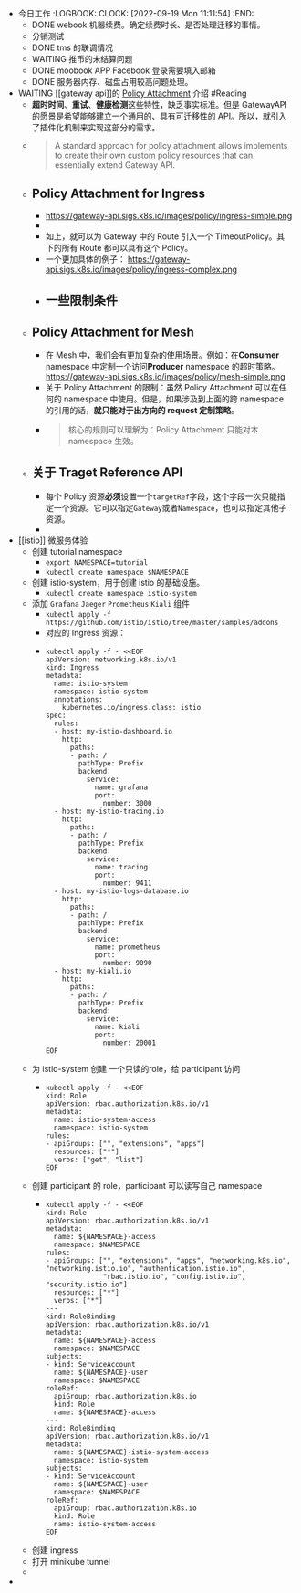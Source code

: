 - 今日工作
  :LOGBOOK:
  CLOCK: [2022-09-19 Mon 11:11:54]
  :END:
	- DONE webook 机器续费。确定续费时长、是否处理迁移的事情。
	- 分销测试
	- DONE tms 的联调情况
	- WAITING 推币的未结算问题
	- DONE moobook APP Facebook 登录需要填入邮箱
	- DONE 服务器内存、磁盘占用较高问题处理。
- WAITING [[gateway api]]的 [Policy Attachment](https://gateway-api.sigs.k8s.io/references/policy-attachment/) 介绍 #Reading
	- **超时时间**、**重试**、**健康检测**这些特性，缺乏事实标准。但是 GatewayAPI 的愿景是希望能够建立一个通用的、具有可迁移性的 API。所以，就引入了插件化机制来实现这部分的需求。
	- > A standard approach for policy attachment allows implements to create their own custom policy resources that can essentially extend Gateway API.
	- ## Policy Attachment for Ingress
		- https://gateway-api.sigs.k8s.io/images/policy/ingress-simple.png
		-
		- 如上，就可以为 Gateway 中的 Route 引入一个 TimeoutPolicy。其下的所有 Route 都可以具有这个 Policy。
		- 一个更加具体的例子：
		  https://gateway-api.sigs.k8s.io/images/policy/ingress-complex.png
		- 一些限制条件
			-
	- ## Policy Attachment for Mesh
		- 在 Mesh 中，我们会有更加复杂的使用场景。例如：在**Consumer** namespace 中定制一个访问**Producer** namespace 的超时策略。
		  https://gateway-api.sigs.k8s.io/images/policy/mesh-simple.png
		- 关于 Policy Attachment 的限制：虽然 Policy Attachment 可以在任何的 namespace 中使用。但是，如果涉及到上面的跨 namespace 的引用的话，**就只能对于出方向的 request 定制策略**。
		- > 核心的规则可以理解为：Policy Attachment 只能对本 namespace 生效。
	- ## 关于 Traget Reference API
		- 每个 Policy 资源**必须**设置一个`targetRef`字段，这个字段一次只能指定一个资源。它可以指定`Gateway`或者`Namespace`，也可以指定其他子资源。
		-
- [[istio]] 微服务体验
	- 创建 tutorial namespace
		- `export NAMESPACE=tutorial`
		- `kubectl create namespace $NAMESPACE`
	- 创建 istio-system，用于创建 istio 的基础设施。
		- `kubectl create namespace istio-system`
	- 添加 `Grafana` `Jaeger` `Prometheus` `Kiali` 组件
		- `kubectl apply -f https://github.com/istio/istio/tree/master/samples/addons`
		- 对应的 Ingress 资源：
		- ```
		  kubectl apply -f - <<EOF
		  apiVersion: networking.k8s.io/v1
		  kind: Ingress
		  metadata:
		    name: istio-system
		    namespace: istio-system
		    annotations:
		      kubernetes.io/ingress.class: istio
		  spec:
		    rules:
		    - host: my-istio-dashboard.io
		      http:
		        paths:
		        - path: /
		          pathType: Prefix
		          backend:
		            service: 
		              name: grafana
		              port:
		                number: 3000
		    - host: my-istio-tracing.io
		      http:
		        paths:
		        - path: /
		          pathType: Prefix
		          backend:
		            service:
		              name: tracing
		              port:
		                number: 9411
		    - host: my-istio-logs-database.io
		      http:
		        paths:
		        - path: /
		          pathType: Prefix
		          backend:
		            service:
		              name: prometheus
		              port:
		                number: 9090
		    - host: my-kiali.io
		      http:
		        paths:
		        - path: /
		          pathType: Prefix
		          backend:
		            service:
		              name: kiali
		              port:
		                number: 20001
		  EOF
		  
		  ```
	- 为 istio-system 创建 一个只读的role，给 participant 访问
		- ```
		  kubectl apply -f - <<EOF
		  kind: Role
		  apiVersion: rbac.authorization.k8s.io/v1
		  metadata:
		    name: istio-system-access
		    namespace: istio-system
		  rules:
		  - apiGroups: ["", "extensions", "apps"]
		    resources: ["*"]
		    verbs: ["get", "list"]
		  EOF
		  
		  ```
	- 创建 participant 的 role，participant 可以读写自己 namespace
		- ```
		  kubectl apply -f - <<EOF
		  kind: Role
		  apiVersion: rbac.authorization.k8s.io/v1
		  metadata:
		    name: ${NAMESPACE}-access
		    namespace: $NAMESPACE
		  rules:
		  - apiGroups: ["", "extensions", "apps", "networking.k8s.io", "networking.istio.io", "authentication.istio.io",
		                "rbac.istio.io", "config.istio.io", "security.istio.io"]
		    resources: ["*"]
		    verbs: ["*"]
		  ---
		  kind: RoleBinding
		  apiVersion: rbac.authorization.k8s.io/v1
		  metadata:
		    name: ${NAMESPACE}-access
		    namespace: $NAMESPACE
		  subjects:
		  - kind: ServiceAccount
		    name: ${NAMESPACE}-user
		    namespace: $NAMESPACE
		  roleRef:
		    apiGroup: rbac.authorization.k8s.io
		    kind: Role
		    name: ${NAMESPACE}-access
		  ---
		  kind: RoleBinding
		  apiVersion: rbac.authorization.k8s.io/v1
		  metadata:
		    name: ${NAMESPACE}-istio-system-access
		    namespace: istio-system
		  subjects:
		  - kind: ServiceAccount
		    name: ${NAMESPACE}-user
		    namespace: $NAMESPACE
		  roleRef:
		    apiGroup: rbac.authorization.k8s.io
		    kind: Role
		    name: istio-system-access
		  EOF
		  
		  ```
	- 创建 ingress
	- 打开 minikube tunnel
	-
-
